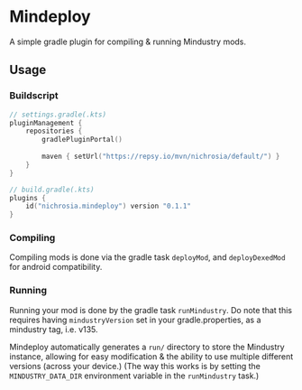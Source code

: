 # Mindeploy

A simple gradle plugin for compiling & running Mindustry mods.

## Usage

### Buildscript

```kotlin
// settings.gradle(.kts)
pluginManagement {
    repositories {
        gradlePluginPortal()
        
        maven { setUrl("https://repsy.io/mvn/nichrosia/default/") }
    }
}

// build.gradle(.kts)
plugins {
    id("nichrosia.mindeploy") version "0.1.1"
}
```

### Compiling

Compiling mods is done via the gradle task `deployMod`, and `deployDexedMod` for android compatibility.

### Running

Running your mod is done by the gradle task `runMindustry`. Do note that this requires having `mindustryVersion` set in your gradle.properties, as a mindustry tag, i.e. v135.

Mindeploy automatically generates a `run/` directory to store the Mindustry instance, allowing for easy modification & the ability to use multiple different versions (across your device.)
(The way this works is by setting the `MINDUSTRY_DATA_DIR` environment variable in the `runMindustry` task.)